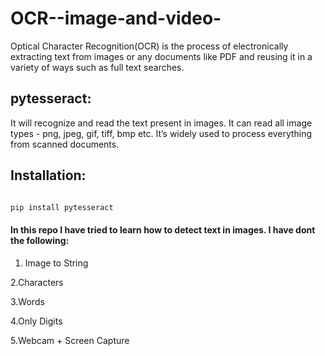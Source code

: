 # OCR--image-and-video-


Optical Character Recognition(OCR) is the process of electronically extracting text from images or any documents like PDF and reusing it in a variety of ways such as full text searches.

## pytesseract:
It will recognize and read the text present in images. It can read all image types - png, jpeg, gif, tiff, bmp etc. It’s widely used to process everything from scanned documents.

## Installation:

```python

pip install pytesseract

```


#### In this repo I have tried to learn how to detect text in images. I have dont the following:
1. Image to String

2.Characters

3.Words

4.Only Digits

5.Webcam + Screen Capture


